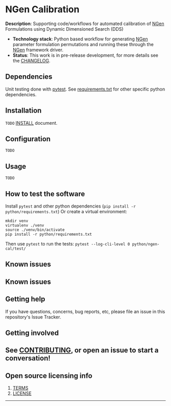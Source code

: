 # NGen Calibration

**Description**:  Supporting code/workflows for automated calibration of [NGen](https://github.com/noaa-owp/ngen) Formulations using Dynamic Dimensioned Search (DDS)

  - **Technology stack**: Python based workflow for generating [NGen](https://github.com/noaa-owp/ngen) parameter formulation permutations and running these through the [NGen](https://github.com/noaa-owp/ngen) framework driver.
  - **Status**:  This work is in pre-release development, for more details see the [CHANGELOG](CHANGELOG.md).

## Dependencies

Unit testing done with [pytest](https://github.com/pytest-dev/pytest).  See [requirements.txt](requirements.txt) for other specific python dependencies.

## Installation

`TODO` [INSTALL](INSTALL.md) document.

## Configuration

`TODO`

## Usage

`TODO`

## How to test the software


Install `pytest` and other python dependencies (`pip install -r python/requirements.txt`)
Or create a virtual environment:
```
mkdir venv
virtualenv ./venv
source ./venv/bin/activate
pip install -r python/requirements.txt
```
Then use `pytest` to run the tests:
`pytest --log-cli-level 0 python/ngen-cal/test/`
## Known issues
## Known issues


## Getting help

If you have questions, concerns, bug reports, etc, please file an issue in this repository's Issue Tracker.

## Getting involved

See [CONTRIBUTING](CONTRIBUTING.md), or open an issue to start a conversation!
----

## Open source licensing info
1. [TERMS](TERMS.md)
2. [LICENSE](LICENSE)


----
